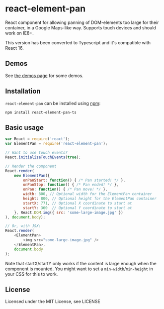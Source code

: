 # react-element-pan
React component for allowing panning of DOM-elements too large for their container, in a Google Maps-like way. Supports touch devices and should work on IE8+.

This version has been converted to Typescript and it's compatible with React 16.

## Demos
See [the demos page](http://rexxars.github.io/react-element-pan/) for some demos.

## Installation
`react-element-pan` can be installed using [npm](https://npmjs.org/):

```
npm install react-element-pan-ts
```

## Basic usage

```javascript
var React = require('react');
var ElementPan = require('react-element-pan');

// Want to use touch events?
React.initializeTouchEvents(true);

// Render the component
React.render(
    new ElementPan({
        onPanStart: function() { /* Pan started! */ },
        onPanStop: function() { /* Pan ended! */ },
        onPan: function() { /* Pan move! */ },
        width: 800, // Optional width for the ElementPan container
        height: 800, // Optional height for the ElementPan container
        startX: 771, // Optional X coordinate to start at
        startY: 360  // Optional Y coordinate to start at
    }, React.DOM.img({ src: 'some-large-image.jpg' })
), document.body);

// Or, with JSX:
React.render(
    <ElementPan>
        <img src="some-large-image.jpg" />
    </ElementPan>,
    document.body
);
```

Note that startX/startY only works if the content is large enough when the component is mounted. You might want to set a `min-width`/`min-height` in your CSS for this to work.

## License
Licensed under the MIT License, see LICENSE